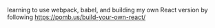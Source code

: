learning to use webpack, babel, and building my own React version by following https://pomb.us/build-your-own-react/

